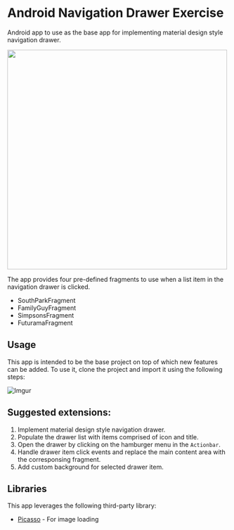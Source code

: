 # Android Navigation Drawer Exercise

Android app to use as the base app for implementing material design style navigation drawer.

<img src="http://i.imgur.com/eImuvBp.gif" height="500"/>

The app provides four pre-defined fragments to use when a list item in the navigation drawer is clicked.
* SouthParkFragment
* FamilyGuyFragment
* SimpsonsFragment
* FuturamaFragment

## Usage
This app is intended to be the base project on top of which new features can be added. To use it, clone the project and import it using the following steps:

![Imgur](http://i.imgur.com/joPKoTk.gif)

## Suggested extensions:

1. Implement material design style navigation drawer.
2. Populate the drawer list with items comprised of icon and title.
3. Open the drawer by clicking on the hamburger menu in the `Actionbar`.
4. Handle drawer item click events and replace the main content area with the corresponsing fragment.
5. Add custom background for selected drawer item.

## Libraries

This app leverages the following third-party library:

 * [Picasso](http://square.github.io/picasso/) - For image loading

